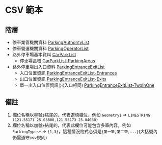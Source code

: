 <!-- markdownlint-disable MD003 MD032 MD038 -->
# CSV 範本

## 階層

- 停車業管機關資料 [ParkingAuthorityList](ParkingAuthorityList.csv)
- 停車營運機關資料 [ParkingOperatorList](ParkingOperatorList.csv)
- 路外停車場基本資料 [CarParkList](CarParkList.csv)
    - 停車場區域 [CarParkList-ParkingAreas](CarParkList-ParkingAreas.csv)
- 路外停車場出入口資料 [ParkingEntranceExitList](ParkingEntranceExitList.csv)
    - 入口位置資訊 [ParkingEntranceExitList-Entrances](ParkingEntranceExitList-Entrances.csv)
    - 出口位置資訊 [ParkingEntranceExitList-Exits](ParkingEntranceExitList-Exits.csv)
    - 單一出入口位置資訊(出入口相同) [ParkingEntranceExitList-TwoInOne](ParkingEntranceExitList-TwoInOne.csv)

## 備註

1. 欄位名稱以星號`$`結尾的，代表選填欄位，例如 ``Geometry$`` => ``LINESTRING (121.55171 25.03800,121.55173 25.04080)``
2. 欄位名稱以加號`+`結尾的，代表此欄位可能包含多筆內容，例如 ``ParkingTypes+`` => ``{1,3}``，這種情況格式必須是``{第一筆,第二筆,...}``(大括號內仍需遵守csv規則)
